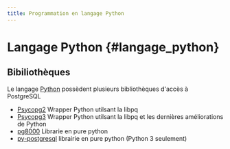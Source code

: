 ```yaml
---
title: Programmation en langage Python
---
```

# Langage Python {#langage_python}


## Bibiliothèques

Le langage [Python](https://www.python.org/) possèdent plusieurs
bibliothèques d'accès à PostgreSQL

- [Psycopg2](https://www.psycopg.org/) Wrapper Python utilsant la libpq
- [Psycopg3](https://www.psycopg.org/psycopg3/) Wrapper Python utilsant
  la libpq et les dernières améliorations de Python
- [pg8000](https://pypi.python.org/pypi/pg8000) Librarie en pure python
- [py-postgresql](https://pypi.org/project/py-postgresql/) librairie en
  pure python (Python 3 seulement)
